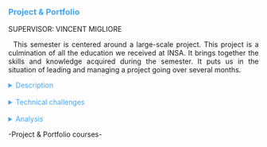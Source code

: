 <h3 style="color: #42a5f5">Project & Portfolio</h3>

SUPERVISOR: VINCENT MIGLIORE

<p style="text-indent: 2%; text-align: justify;">
    This semester is centered around a large-scale project. This project is a culmination of all the education we received at INSA. It brings together the skills and knowledge acquired during the semester. It puts us in the situation of leading and managing a project going over several months.
</p>

<details>
    <summary style="color: #42a5f5">Description</summary>
    <p style="text-indent: 2%; margin-left: 2%; text-align: justify;">
        This module gathers three classes. This is an important module because it includes the biggest project of the semester. We improved our English with this project since every deliverable must be in English. Moreover, the portfolio is the completion of the semester since it regroups every skill and knowledge we acquired during the semester.
    </p>
    <table style="border-collapse: collapse; border: 1px #42a5f5 solid; text-align: center; margin-left: 2%;">
    <tr style="border: 1px #42a5f5 solid; background-color: #42a5f5; color: #282c34; font-weight: bold;text-align: center; padding: 10px;">
       <th style="border: 1px #42a5f5 solid;">Class name</th>
       <th style="border: 1px #42a5f5 solid;">Context & Mission</th>
    </tr>
    <tr>
       <td style="border: 1px #42a5f5 solid; font-weight: bold;">Innovative project</td>
       <td style="border: 1px #42a5f5 solid;">Project managed by a team of five students from different backgrounds, with a final product presentation and demonstration at the end of the semester.</td>
    </tr>
    <tr>
       <td style="border: 1px #42a5f5 solid; font-weight: bold;">English</td>
       <td style="border: 1px #42a5f5 solid;">Linked with the innovative project, the english class requires some deliverables and project presentations throughout the year.</td>
    </tr>
    <tr>
       <td style="border: 1px #42a5f5 solid; font-weight: bold;">Portfolio</td>
       <td style="border: 1px #42a5f5 solid;">Creation of a document summarizing the experiences of 5ISS, with a descriptive part going over the most important experimentations of the year, a technical part focusing on the technical challenges of each class, and an analytic part discussing the skills acquired and the subjective perception of the quality of the formation.</td>
    </tr>
    </table>
    <br>
    <details style="text-indent: 10%;">
        <summary style="color: #42a5f5">RTK, you are not lost!</summary>
        <figure style="text-align: center">
            <img src="https://github.com/ALievre/5ISS_Portfolio/blob/main/public/images/rtk_materiel.png?raw=true"
                title="Our equipment"
                height="200">
            <img src="https://github.com/ALievre/5ISS_Portfolio/blob/main/public/images/rtk_archi.png?raw=true"
                title="Our solution"
                height="200">
            <img src="https://github.com/ALievre/5ISS_Portfolio/blob/main/public/images/rtk_firebase.png?raw=true"
                title="Our database"
                height="200">
            <img src="https://github.com/ALievre/5ISS_Portfolio/blob/main/public/images/rtk_website.png?raw=true"
                title="Our website (blue: base, red: rover)"
                height="200">
            <figcaption>RTK Project</figcaption>
        </figure>
        <p style="text-indent: 10%; margin-left: 10%; text-align: justify;">
            Everyone is used to standard GPS geopositioning in their car, in their phone or in their computer. Standard GPS receivers have an accuracy between 2 to 10 meters, and only in outdoor conditions. As a group of 5 students, we teamed up to answer a problem raised by our tutor, professor Guillaume Auriol: to geolocate meteorological balloons in association with a Paul Sabatier team led by Professor Hassan Sabbah. As you can guess, the standard GPS is not accurate enough to precisely locate the balloon. So, our tutor was interested in a Real-Time Kinetics (RTK) solution since its accuracy is far more precise. The launch of the ArduSimple starter kit LR offered a relatively low-cost RTK module. Therefore, the aim of our project is to assess this solution to see if it is compatible with the needs of the project. As you can in the picture, we were in possession of an ArduSimple starter kit LR composed of:
        </p>
        <ul style="margin-left: 10%; text-align: justify;">
            <li>2 simpleRTK2B boards (Rover and Base Station)</li>
            <br>
            <li>2 Radio Modules LR (Long Range) with Xbee + 2 radio antennas</li>
            <br>
            <li>2 u-blox ANN-MB-00 Antenna for GNSS Dual Band with cable (IP67)</li>
            <br>
            <li>Base and Rover preconfiguration</li>
        </ul>
        <p style="text-indent: 10%; margin-left: 10%; text-align: justify;">
            In terms of results, I am happy of what we achieved. We obtained the position of the rover with an acurracy of 2 cm. We also were able to retrieve the position of the rover directly on the base station. We store the position in a Firebase database and we display it on a map in our website. Finally, we wrote a complete state-of-the-art to explain our research about the RTK technology and its comparison with other technologies like GPS and DGPS.
        </p>
        <p style="margin-left: 10%; text-align: justify;">
            You can find our GitHub repository in the following link:
            <a href="https://github.com/ALievre/RTK_project">RTK Project</a>
        </p>
        <p style="margin-left: 10%; text-align: justify;">
            You can also read our report in the following link:
            <a href="https://github.com/ALievre/5ISS_Portfolio/blob/main/public/files/rtk_report.pdf">RTK Project Report</a>
        </p>
        <p style="margin-left: 10%; text-align: justify;">
            Here, you can find our presentation:
            <a href="https://github.com/ALievre/5ISS_Portfolio/blob/main/public/files/rtk_slides.pdf">RTK Project Presentation</a>
        </p>
        <p style="margin-left: 10%; text-align: justify;">
            Finally, you can find our demo video on Youtube:
            <a href="https://www.youtube.com/watch?v=SnIFUUjsiBk">RTK Project Demo Video</a>
        </p>
    </details>
</details>
<br>
<details>
    <summary style="color: #42a5f5">Technical challenges</summary>
     <br>
    <details style="text-indent: 2%;">
        <summary style="color: #42a5f5">Innovative project</summary>
        <p style="text-indent: 2%; margin-left: 2%; text-align: justify;">
            The first challenge we encounter was to assimilate the new notions. We had to do a lot of research to understand the RTK technology and architecture. These notions are truly complex and took us a lot of time to comprehend. Moreover, we used some new technologies to build a database and display a map on our website. After all, we still managed to do everything we wanted and learned a lot of new skills. 
        </p>
        <p style="text-indent: 2%; margin-left: 2%; text-align: justify;">
            Even if the kit in our possession was supposed to be “plug & play”, we had a hard time finding the right configuration to obtain an RTK positioning. First, we had difficulties reading the raw frames obtained with the XCTU software. So, we created a program using an ESP32 to recover the frames and parse them. Then, to find the root of our problem, we linked the base and the rover’s board together. In doing so, we realized that it was the Xbee module that were not properly configured. So then, we configured the Xbee module the right way, with the good baudrate. This solution was found thanks to research and strategic thinking. It truly was a team effort. 
        </p>
        <p style="text-indent: 2%; margin-left: 2%; text-align: justify;">
            One of the main challenges was to find the right time and place to do the experiments. As a matter of fact, to have a RTK positioning, you need an open-sky view. If we do not have that, it is impossible to have an accuracy of a few centimeters. Moreover, since we are in winter, it was difficult to test outside because our computers would not hold long enough to really test our solution.
        </p>
    </details>
    <br>
    <details style="text-indent: 2%;">
        <summary style="color: #42a5f5">English</summary>
        <p style="text-indent: 2%; margin-left: 2%; text-align: justify;">
            The entire semester is provided in English. It is an important part of the 5ISS classes, but it was mostly linked to the Innovative project since every deliverable was to be in English. We had two project reviews in English to present the progress we made throughout the semester. Moreover, the report must be written in English. Thus, we had a lot of opportunities to improve our English, both oral and written. Moreover, we had English class since the first year at INSA Toulouse, so we made huge progress since the beginning of our school days. Obviously, there are still many ways that we can improve it, but I really feel like I had made progress on my presentation skills in English, having a better energy and fluidity in my speech.
        </p>
    </details>
    <br>
    <details style="text-indent: 2%;">
        <summary style="color: #42a5f5">Portfolio</summary>
        <p style="text-indent: 2%; margin-left: 2%; text-align: justify;">
            The first challenge was to decide how to display my portfolio. I already decided to do a website, so I can learn new skills. The main challenge of course is writing the content of the portfolio, but this will be the focus of the analytical part. I chose to use a fun template for my portfolio. That is why I decided to use this template. It represents a Visual Studio Code page. I used it because to me, it symbolizes all my projects since I used VS Code for almost all of them.
        </p>
        <p style="text-indent: 2%; margin-left: 2%; text-align: justify;">
            This website was realized using React, TypeScript, JSON, Markdown and HTML5. While I used a template, the change I mage in the layout and choice of content really improved my web design skills. Even though it is not a domain really taught at INSA, I personally enjoy doing it. Moreover, it allowed me to prepare a little bit for my internship since I will be using React to do some web development. Thus, I really like the opportunity to improve my skills thanks to the portfolio. I just wished I had more time to completely create my website from scratch instead of using a template.
        </p>
    </details>
</details>
<br>
<details>
    <summary style="color: #42a5f5">Analysis</summary>
    <p>
        You can find explications on how to read the skills matrix by clicking on the table icon in the left bar.
    </p>
    <details style="text-indent: 2%;">
        <summary style="color: #42a5f5">Self-evaluation with the skills matrix</summary>
        <p style="text-indent: 2%; margin-left: 2%; text-align: justify;">
            Even though none of the skills expected of this module were technical skills, I think that they were all very important for our career and our personal growth. 
        </p>
        <br>
        <table style="border-collapse: collapse; border: 1px #42a5f5 solid; text-align: center; margin-left: 2%;">
        <tr>
            <th style="border: 1px #42a5f5 solid; background-color: #42a5f5; color: #282c34; font-weight: bold;text-align: center; padding: 10px;" colspan="4">Innovative Project</td>
        </tr>
        <tr style="border: 1px #42a5f5 solid; background-color: #abb2bf; color: #282c34">
            <td style="border: 1px #42a5f5 solid;">Skill</th>
            <td style="border: 1px #42a5f5 solid;">Required level</th>
            <td style="border: 1px #42a5f5 solid;">Self-evaluation</th>
            <td style="border: 1px #42a5f5 solid;">Learning mode</th>
        </tr>
        <tr>
            <td style="border: 1px #42a5f5 solid;">Analyse a real-life problem</td>
            <td style="border: 1px #42a5f5 solid;">4</td>
            <td style="border: 1px #42a5f5 solid;">4</td>
            <td style="border: 1px #42a5f5 solid;">IT + PE + PP</td>
        </tr>
        <tr>
            <td style="border: 1px #42a5f5 solid;">Suggest a technological solution to a problem</td>
            <td style="border: 1px #42a5f5 solid;">4</td>
            <td style="border: 1px #42a5f5 solid;">4</td>
            <td style="border: 1px #42a5f5 solid;">IT + PE + PP</td>
        </tr>
        <tr>
            <td style="border: 1px #42a5f5 solid;">Implement a prototype to solve the problem</td>
            <td style="border: 1px #42a5f5 solid;">4</td>
            <td style="border: 1px #42a5f5 solid;">4</td>
            <td style="border: 1px #42a5f5 solid;">IT + PE</td>
        </tr>
        <tr>
            <td style="border: 1px #42a5f5 solid;">Present and debate (in English) the technical choice made</td>
            <td style="border: 1px #42a5f5 solid;">4</td>
            <td style="border: 1px #42a5f5 solid;">4</td>
            <td style="border: 1px #42a5f5 solid;">IT + ST</td>
        </tr>
        <tr>
            <td style="border: 1px #42a5f5 solid;">Produce a report (in English) for the developed project</td>
            <td style="border: 1px #42a5f5 solid;">4</td>
            <td style="border: 1px #42a5f5 solid;">4</td>
            <td style="border: 1px #42a5f5 solid;">IT + ST</td>
        </tr>
        </table>
        <p style="text-indent: 2%; margin-left: 2%; text-align: justify;">
            I was really invested in the Innovative project because I was interested in the subject. It was full of challenges, but we managed to overcome them all and even going further than I even would have imagined at the beginning of the semester. Thus, I am very proud of my team for doing so. I used all the skills I gain this semester to resolve our problems. I did the major part of all the research about the GPS, DGPS and RTK technologies. I also used an ESP32 to parse the frames received by the base station.Moreover, I gained more skills by using different tools like Firebase or Mapbox. With this project, I feel that I truly improved my technical skills but also my presentation and communication skills. I improved my English by writing the report and presenting the project.
        </p>
        <table style="border-collapse: collapse; border: 1px #42a5f5 solid; text-align: center; margin-left: 2%;">
        <tr>
            <th style="border: 1px #42a5f5 solid; background-color: #42a5f5; color: #282c34; font-weight: bold;text-align: center; padding: 10px;" colspan="4">Self Evaluation with Portfolio</td>
        </tr>
        <tr style="border: 1px #42a5f5 solid; background-color: #abb2bf; color: #282c34">
            <td style="border: 1px #42a5f5 solid;">Skill</th>
            <td style="border: 1px #42a5f5 solid;">Required level</th>
            <td style="border: 1px #42a5f5 solid;">Self-evaluation</th>
            <td style="border: 1px #42a5f5 solid;">Learning mode</th>
        </tr>
        <tr>
            <td style="border: 1px #42a5f5 solid;">Reflect upon my training process and methods</td>
            <td style="border: 1px #42a5f5 solid;">4</td>
            <td style="border: 1px #42a5f5 solid;">4</td>
            <td style="border: 1px #42a5f5 solid;">IT + PE</td>
        </tr>
        <tr>
            <td style="border: 1px #42a5f5 solid;">Be able to put forward my training experiences, whether they be explicit or implicit</td>
            <td style="border: 1px #42a5f5 solid;">4</td>
            <td style="border: 1px #42a5f5 solid;">4</td>
            <td style="border: 1px #42a5f5 solid;">IT</td>
        </tr>
        <tr>
            <td style="border: 1px #42a5f5 solid;">Be self-sufficient and responsible towards my education</td>
            <td style="border: 1px #42a5f5 solid;">4</td>
            <td style="border: 1px #42a5f5 solid;">4</td>
            <td style="border: 1px #42a5f5 solid;">IT + ST</td>
        </tr>
    </table>
    <p style="text-indent: 2%; margin-left: 2%; text-align: justify;">
            Likewise, I am proud of my portfolio. During all the semester, I was pretty frustrated because I felt like I did not have time to really invest myself into the different deliverables we had to produce. So, I knew that I wanted to spend a lot of time on this portfolio. I wanted to make it as good as I could. I used my knowledge of HTML5, CSS3 and Javascript too help understand React. I really wanted to use React to prepare for my internship. Even though I started late, like most part of the students, I wanted to end over all of my other reports before the Christmas holidays to be sure to have time to work on my portfolio during this time. The layout of the website was very important but the content of it was even more. I chose to only talk about my 5th year modules and my 4th year internship because of the density of the 5th year. I thought there was already enough notions and skills to present to fill the entire portfolio.
        </p>
    </details>
    <br>
    <details style="text-indent: 2%;">
        <summary style="color: #42a5f5">General review and feedback on the course</summary>
        <p style="text-indent: 2%; margin-left: 2%; text-align: justify;">
            I wanted, for this feedback, to make a conclusion of this semester. I really liked how the semester was built with all the modules given to us to help us with our Innovative project. We clearly saw that all the classes, the tutorials, the labs, and the side projects helped us with the final project. I think that the modules really succeeded to convey that feeling.
        </p>
        <p style="text-indent: 2%; margin-left: 2%; text-align: justify;">
            I was very satisfied with my choice to go in ISS. I really the kind of module like Smart Devices as it depicted exactly what I expected from ISS. Every class and lab were working together toward a bigger project. I have no doubt about the difficulty to establish this kind of module. So, I am very happy that I could beneficiate of all the feedbacks the older students made and the work of the professors and tutors which made this quality teaching possible.
        </p>
        <p style="text-indent: 2%; margin-left: 2%; text-align: justify;">
           However, this does not mean that I was not satisfied with the teaching of the year. There were some really good and interesting modules, expecially Smart Devices. To me, it really encapsulates the spirit of ISS as I see it. All the classes in the module flow well together, there are dedicated requirements for every background, and you build a real tangible thing in the end that you can be proud of.
        </p>
        <p style="text-indent: 2%; margin-left: 2%; text-align: justify;">
            Coming from Electronics and being always torn apart between Electronics and Computer Science, the ISS module was the best I choice I could make, and I will never regret choosing it. It was the bridge between the two domains and was exactly how I imagined my last semester would be. I truly feel like the focus of this year was not really on reaching expert levels in every skill, but rather know how to make all these domains work together in engineering projects. One of the most important skill this semester, in my opinion, was not a technical skill but instead a managerial and problem-solving skill. In fact, we had to integrate different problematics from completely distinct domains. To me, the term Innovative was truly illustrated by that.
        </p>
        <p style="text-indent: 2%; margin-left: 2%; text-align: justify;">
            I feel like I learned a lot during this short period of time. The semester was undoubtably dense was it in terms of deliverables, deadlines, projects, and notions. I think that I had to rush some assignments due to that and it saddens me because I would have sincerely like to go deeper in each project. I think that I was not able to show everything I am able to do in so little time. I am particularly thinking about the Communication module and I feel sad because it is one of the domains where I am the least confident with, but unfortunately, I did not find time to invest myself in it as much as I would have wanted to.
        </P>
        <p style="text-indent: 2%; margin-left: 2%; text-align: justify;">
            If someone asks me if I would do it again if I could, I will answer positively without hesitation. This semester was truly interesting and fun and the only thing that I regret is not having enough time to fully exploit all the projects. Having only one exam and working on so many different projects was intense and all-consuming, but also honestly satisfying. The end of the year was a real rush, especially for our Innovative project, but I am happy with how it all came out in the end. I am very grateful that had the opportunity the experience this kind of formation and I think it was a wonderful way to prepare us for the next chapter of our life.
        </p>
    </details>
</details>

<p>-Project & Portfolio courses-</p>